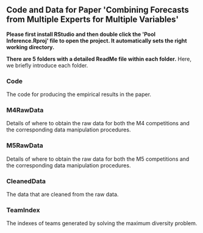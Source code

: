 ## Code and Data for Paper 'Combining Forecasts from Multiple Experts for Multiple Variables'
 
**Please first install RStudio and then double click the 'Pool Inference.Rproj' file to open the project. It automatically sets the right working directory.**

**There are 5 folders with a detailed ReadMe file within each folder.** Here, we briefly introduce each folder.

### Code
The code for producing the empirical results in the paper.  

### M4RawData
Details of where to obtain the raw data for both the M4 competitions and the corresponding data manipulation procedures. 

### M5RawData
Details of where to obtain the raw data for both the M5 competitions and the corresponding data manipulation procedures. 

### CleanedData 
The data that are cleaned from the raw data.

### TeamIndex
The indexes of teams generated by solving the maximum diversity problem. 
